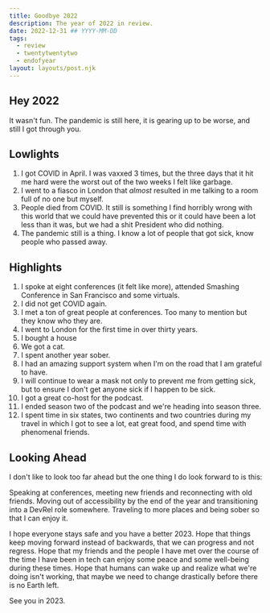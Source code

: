 ```yaml
---
title: Goodbye 2022
description: The year of 2022 in review.
date: 2022-12-31 ## YYYY-MM-DD
tags:
  - review
  - twentytwentytwo
  - endofyear
layout: layouts/post.njk
---
```


## Hey 2022

It wasn't fun. The pandemic is still here, it is gearing up to be worse, and still I got through you.

## Lowlights

1. I got COVID in April. I was vaxxed 3 times, but the three days that it hit me hard were the worst out of the two weeks I felt like garbage.
2. I went to a fiasco in London that _almost_ resulted in me talking to a room full of no one but myself.
3. People died from COVID. It still is something I find horribly wrong with this world that we could have prevented this or it could have been a lot less than it was, but we had a shit President who did nothing.
4. The pandemic still is a thing. I know a lot of people that got sick, know people who passed away.

## Highlights

1. I spoke at eight conferences (it felt like more), attended Smashing Conference in San Francisco and some virtuals.
2. I did not get COVID again.
3. I met a ton of great people at conferences. Too many to mention but they know who they are.
4. I went to London for the first time in over thirty years.
5. I bought a house
6. We got a cat.
7. I spent another year sober.
8. I had an amazing support system when I'm on the road that I am grateful to have.
9. I will continue to wear a mask not only to prevent me from getting sick, but to ensure I don't get anyone sick if I happen to be sick.
10. I got a great co-host for the podcast.
11. I ended season two of the podcast and we're heading into season three.
12. I spent time in six states, two continents and two countries during my travel in which I got to see a lot, eat great food, and spend time with phenomenal friends.

## Looking Ahead

I don't like to look too far ahead but the one thing I do look forward to is this:

Speaking at conferences, meeting new friends and reconnecting with old friends. Moving out of accessibility by the end of the year and transitioning into a DevRel role somewhere. Traveling to more places and being sober so that I can enjoy it.

I hope everyone stays safe and you have a better 2023. Hope that things keep moving forward instead of backwards, that we can progress and not regress. Hope that my friends and the people I have met over the course of the time I have been in tech can enjoy some peace and some well-being during these times. Hope that humans can wake up and realize what we're doing isn't working, that maybe we need to change drastically before there is no Earth left.

See you in 2023.
